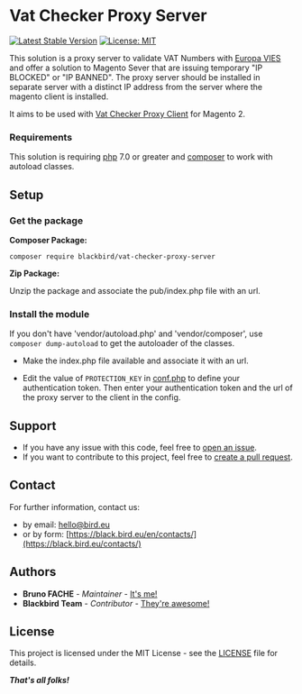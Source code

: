 # Vat Checker Proxy Server

[![Latest Stable Version](https://img.shields.io/packagist/v/blackbird/vat-checker-proxy-server.svg?style=flat-square)](https://packagist.org/packages/blackbird/vat-checker-proxy-server)
[![License: MIT](https://img.shields.io/github/license/blackbird-agency/vat-checker-proxy-server.svg?style=flat-square)](./LICENSE)

This solution is a proxy server to validate VAT Numbers with [Europa VIES](https://ec.europa.eu/taxation_customs/vies/?locale=fr) and offer a solution to Magento Sever that are issuing temporary "IP BLOCKED" or "IP BANNED".
The proxy server should be installed in separate server with a distinct IP address from the server where the magento client is installed.

It aims to be used with [Vat Checker Proxy Client](https://github.com/blackbird-agency/vat-checker-proxy-client) for Magento 2.

### Requirements

This solution is requiring [php](https://www.php.net/manual/) 7.0 or greater and   [composer](https://getcomposer.org/) to work with autoload classes.

## Setup

### Get the package

**Composer Package:**

```
composer require blackbird/vat-checker-proxy-server
```

**Zip Package:**

Unzip the package and associate the pub/index.php file with an url. 

### Install the module

If you don't have 'vendor/autoload.php' and 'vendor/composer', use `composer dump-autoload` to get the autoloader of the classes.

- Make the index.php file available and associate it with an url.

- Edit the value of `PROTECTION_KEY` in [conf.php](conf.php) to define your authentication token.
Then enter your authentication token and the url of the proxy server to the client in the config.

## Support

- If you have any issue with this code, feel free to [open an issue](https://github.com/blackbird-agency/vat-checker-proxy-server/issues/new).
- If you want to contribute to this project, feel free to [create a pull request](https://github.com/blackbird-agency/vat-checker-proxy-server/compare).

## Contact

For further information, contact us:

- by email: hello@bird.eu
- or by form: [https://black.bird.eu/en/contacts/](https://black.bird.eu/contacts/)

## Authors

- **Bruno FACHE** - *Maintainer* - [It's me!](https://github.com/bruno-blackbird)
- **Blackbird Team** - *Contributor* - [They're awesome!](https://github.com/blackbird-agency)

## License

This project is licensed under the MIT License - see the [LICENSE](LICENSE) file for details.

***That's all folks!***